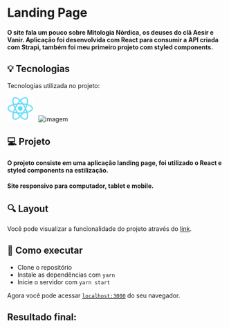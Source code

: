 # Landing Page


<p align="center">
  
<h4>
  O site fala um pouco sobre Mitologia Nórdica, os deuses do clâ Aesir e Vanir. 
  Aplicação foi desenvolvida com React para consumir a API criada com Strapi, também foi meu primeiro projeto com styled components.
</h4>

## 💡 Tecnologias

Tecnologias utilizada no projeto:

<img src="https://raw.githubusercontent.com/devicons/devicon/master/icons/react/react-original.svg" width="60"> &nbsp;
<img src="https://avatars.githubusercontent.com/u/20658825?s=200&v=4" alt="imagem" width="70"> &nbsp;

  
## 💻 Projeto
#### O projeto consiste em uma aplicação landing page, foi utilizado o React e styled components na estilização.
#### Site responsivo para computador, tablet e mobile.
  
## 🔍 Layout

Você pode visualizar a funcionalidade do projeto através do [link](https://norse-mythology.vercel.app/).

## 🚀 Como executar

- Clone o repositório
- Instale as dependências com `yarn`
- Inicie o servidor com `yarn start`

Agora você pode acessar [`localhost:3000`](http://localhost:3000) do seu navegador.
  
## Resultado final:

